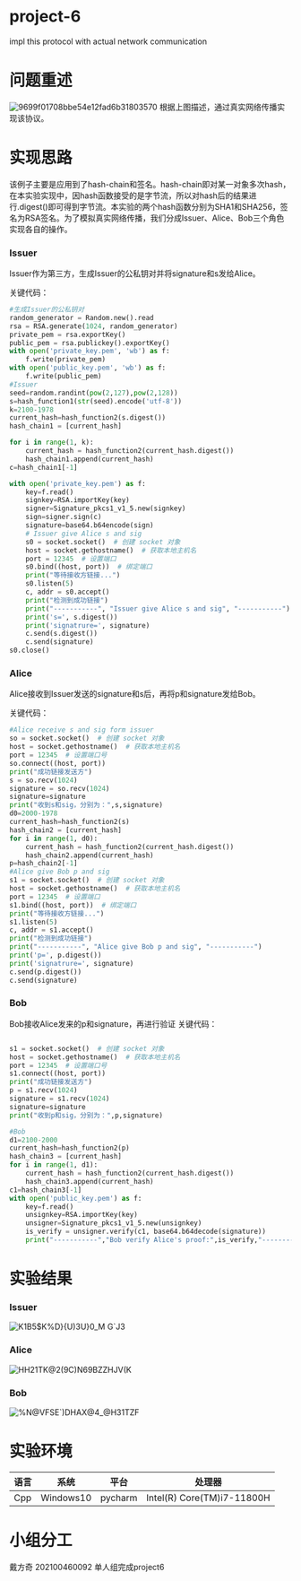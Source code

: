 # project-6
impl this protocol with actual network communication
# 问题重述
![9699f01708bbe54e12fad6b31803570](https://github.com/jlwdfq/project-6/assets/129512207/c8c8f1d4-1f72-45b9-bc49-997a46931506)
根据上图描述，通过真实网络传播实现该协议。
# 实现思路
该例子主要是应用到了hash-chain和签名。hash-chain即对某一对象多次hash，在本实验实现中，因hash函数接受的是字节流，所以对hash后的结果进行.digest()即可得到字节流。本实验的两个hash函数分别为SHA1和SHA256，签名为RSA签名。为了模拟真实网络传播，我们分成Issuer、Alice、Bob三个角色实现各自的操作。
### Issuer
Issuer作为第三方，生成Issuer的公私钥对并将signature和s发给Alice。

关键代码：
```python
#生成Issuer的公私钥对
random_generator = Random.new().read
rsa = RSA.generate(1024, random_generator)
private_pem = rsa.exportKey()
public_pem = rsa.publickey().exportKey()
with open('private_key.pem', 'wb') as f:
    f.write(private_pem)
with open('public_key.pem', 'wb') as f:
    f.write(public_pem)
#Issuer
seed=random.randint(pow(2,127),pow(2,128))
s=hash_function1(str(seed).encode('utf-8'))
k=2100-1978
current_hash=hash_function2(s.digest())
hash_chain1 = [current_hash]

for i in range(1, k):
    current_hash = hash_function2(current_hash.digest())
    hash_chain1.append(current_hash)
c=hash_chain1[-1]

with open('private_key.pem') as f:
    key=f.read()
    signkey=RSA.importKey(key)
    signer=Signature_pkcs1_v1_5.new(signkey)
    sign=signer.sign(c)
    signature=base64.b64encode(sign)
    # Issuer give Alice s and sig
    s0 = socket.socket()  # 创建 socket 对象
    host = socket.gethostname()  # 获取本地主机名
    port = 12345  # 设置端口
    s0.bind((host, port))  # 绑定端口
    print("等待接收方链接...")
    s0.listen(5)
    c, addr = s0.accept()
    print("检测到成功链接")
    print("-----------", "Issuer give Alice s and sig", "-----------")
    print('s=', s.digest())
    print('signatrure=', signature)
    c.send(s.digest())
    c.send(signature)
s0.close()


```
### Alice
Alice接收到Issuer发送的signature和s后，再将p和signature发给Bob。

关键代码：
```python
#Alice receive s and sig form issuer
so = socket.socket()  # 创建 socket 对象
host = socket.gethostname()  # 获取本地主机名
port = 12345  # 设置端口号
so.connect((host, port))
print("成功链接发送方")
s = so.recv(1024)
signature = so.recv(1024)
signature=signature
print("收到s和sig，分别为：",s,signature)
d0=2000-1978
current_hash=hash_function2(s)
hash_chain2 = [current_hash]
for i in range(1, d0):
    current_hash = hash_function2(current_hash.digest())
    hash_chain2.append(current_hash)
p=hash_chain2[-1]
#Alice give Bob p and sig
s1 = socket.socket()  # 创建 socket 对象
host = socket.gethostname()  # 获取本地主机名
port = 12345  # 设置端口
s1.bind((host, port))  # 绑定端口
print("等待接收方链接...")
s1.listen(5)
c, addr = s1.accept()
print("检测到成功链接")
print("-----------", "Alice give Bob p and sig", "-----------")
print('p=', p.digest())
print('signatrure=', signature)
c.send(p.digest())
c.send(signature)

```
### Bob
Bob接收Alice发来的p和signature，再进行验证
关键代码：
```python

s1 = socket.socket()  # 创建 socket 对象
host = socket.gethostname()  # 获取本地主机名
port = 12345  # 设置端口号
s1.connect((host, port))
print("成功链接发送方")
p = s1.recv(1024)
signature = s1.recv(1024)
signature=signature
print("收到p和sig，分别为：",p,signature)

#Bob
d1=2100-2000
current_hash=hash_function2(p)
hash_chain3 = [current_hash]
for i in range(1, d1):
    current_hash = hash_function2(current_hash.digest())
    hash_chain3.append(current_hash)
c1=hash_chain3[-1]
with open('public_key.pem') as f:
    key=f.read()
    unsignkey=RSA.importKey(key)
    unsigner=Signature_pkcs1_v1_5.new(unsignkey)
    is_verify = unsigner.verify(c1, base64.b64decode(signature))
    print("-----------","Bob verify Alice's proof:",is_verify,"-----------")

```
# 实验结果
### Issuer
![K1B5$K%D}{U)3U}0_M G`J3](https://github.com/jlwdfq/project-6/assets/129512207/44c6d075-29bc-4740-820a-f97456d9f1e1)

### Alice
![HH21TK@2(9C)N69BZZHJV(K](https://github.com/jlwdfq/project-6/assets/129512207/ff885f24-8f47-4150-a755-02d664be91c2)

### Bob
![%N@VFSE`)DHAX@4_@H31TZF](https://github.com/jlwdfq/project-6/assets/129512207/8a052867-62dd-4485-9d6f-107a92831597)
# 实验环境
| 语言  | 系统      | 平台   | 处理器                     |
|-------|-----------|--------|----------------------------|
| Cpp   | Windows10 | pycharm| Intel(R) Core(TM)i7-11800H |
# 小组分工
戴方奇 202100460092 单人组完成project6
